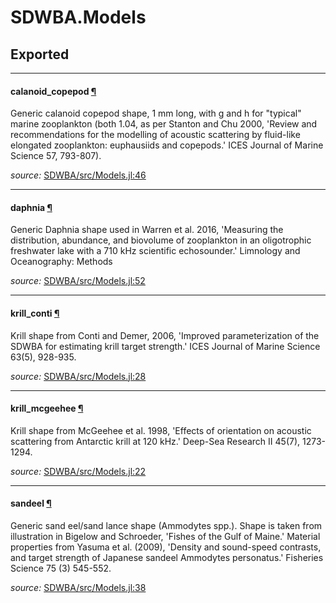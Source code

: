 # SDWBA.Models

## Exported

---

<a id="global__calanoid_copepod.1" class="lexicon_definition"></a>
#### calanoid_copepod [¶](#global__calanoid_copepod.1)
Generic calanoid copepod shape, 1 mm long, with g and h for "typical" marine zooplankton
(both 1.04, as per Stanton and Chu 2000, 'Review and recommendations for the modelling 
of acoustic scattering by fluid-like elongated zooplankton: euphausiids and copepods.'
ICES Journal of Marine Science 57, 793-807).


*source:*
[SDWBA/src/Models.jl:46](https://github.com/ElOceanografo/SDWBA.jl/tree/7730312531c2f9b08848b4a63fbfcf6f31763e00/src/Models.jl#L46)

---

<a id="global__daphnia.1" class="lexicon_definition"></a>
#### daphnia [¶](#global__daphnia.1)
Generic Daphnia shape used in Warren et al. 2016, 'Measuring the distribution, 
abundance, and biovolume of zooplankton in an oligotrophic freshwater lake 
with a 710 kHz scientific echosounder.' Limnology and Oceanography: Methods


*source:*
[SDWBA/src/Models.jl:52](https://github.com/ElOceanografo/SDWBA.jl/tree/7730312531c2f9b08848b4a63fbfcf6f31763e00/src/Models.jl#L52)

---

<a id="global__krill_conti.1" class="lexicon_definition"></a>
#### krill_conti [¶](#global__krill_conti.1)
Krill shape from Conti and Demer, 2006, 'Improved parameterization of the SDWBA for 
estimating krill target strength.' ICES Journal of Marine Science 63(5), 928-935.


*source:*
[SDWBA/src/Models.jl:28](https://github.com/ElOceanografo/SDWBA.jl/tree/7730312531c2f9b08848b4a63fbfcf6f31763e00/src/Models.jl#L28)

---

<a id="global__krill_mcgeehee.1" class="lexicon_definition"></a>
#### krill_mcgeehee [¶](#global__krill_mcgeehee.1)
Krill shape from McGeehee et al. 1998, 'Effects of orientation on acoustic scattering
from Antarctic krill at 120 kHz.' Deep-Sea Research II 45(7), 1273-1294.


*source:*
[SDWBA/src/Models.jl:22](https://github.com/ElOceanografo/SDWBA.jl/tree/7730312531c2f9b08848b4a63fbfcf6f31763e00/src/Models.jl#L22)

---

<a id="global__sandeel.1" class="lexicon_definition"></a>
#### sandeel [¶](#global__sandeel.1)
Generic sand eel/sand lance shape (Ammodytes spp.).  Shape is taken from illustration in 
Bigelow and Schroeder, 'Fishes of the Gulf of Maine.'  Material properties from 
Yasuma et al. (2009), 'Density and sound-speed contrasts, and target strength of 
Japanese sandeel Ammodytes personatus.' Fisheries Science 75 (3) 545-552.


*source:*
[SDWBA/src/Models.jl:38](https://github.com/ElOceanografo/SDWBA.jl/tree/7730312531c2f9b08848b4a63fbfcf6f31763e00/src/Models.jl#L38)

